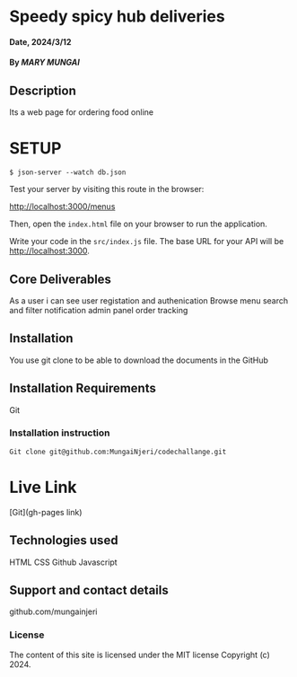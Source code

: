 # Speedy spicy hub deliveries
#### Date, 2024/3/12

#### By *MARY MUNGAI*
## Description
Its a web page for ordering food online

# SETUP

```console
$ json-server --watch db.json
```

Test your server by visiting this route in the browser:

[http://localhost:3000/menus](http://localhost:3000/films)

Then, open the `index.html` file on your browser to run the application.

Write your code in the `src/index.js` file. The base URL for your API will be
[http://localhost:3000](http://localhost:3000).

## Core Deliverables
As a user i can see
  user registation and authenication
  Browse menu
  search and filter
  notification
  admin panel
  order tracking

## Installation
You use git clone to be able to download the documents in the GitHub

## Installation Requirements
Git

### Installation instruction
```
Git clone git@github.com:MungaiNjeri/codechallange.git
```

# Live Link
[Git](gh-pages link)

## Technologies used
HTML
CSS
Github
Javascript

## Support and contact details
github.com/mungainjeri

### License
The content of this site is licensed under the MIT license
Copyright (c) 2024.




